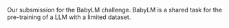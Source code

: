 Our subsmission for the BabyLM challenge. BabyLM is a shared task for the pre-training of a LLM with a limited dataset.
